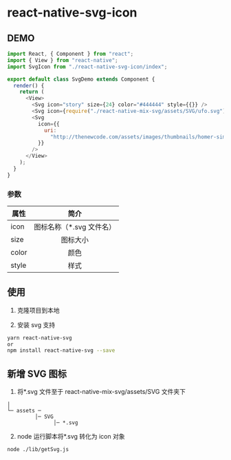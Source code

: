 # react-native-svg-icon

## DEMO

```js
import React, { Component } from "react";
import { View } from "react-native";
import SvgIcon from "./react-native-svg-icon/index";

export default class SvgDemo extends Component {
  render() {
    return (
      <View>
        <Svg icon="story" size={24} color="#444444" style={{}} />
        <Svg icon={require("./react-native-mix-svg/assets/SVG/ufo.svg")} />
        <Svg
          icon={{
            uri:
              "http://thenewcode.com/assets/images/thumbnails/homer-simpson.svg",
          }}
        />
      </View>
    );
  }
}
```

### 参数

| 属性  |           简介            |
| ----- | :-----------------------: |
| icon  | 图标名称（\*.svg 文件名） |
| size  |         图标大小          |
| color |           颜色            |
| style |           样式            |

## 使用

1. 克隆项目到本地

2. 安装 svg 支持

```sh
yarn react-native-svg
or
npm install react-native-svg --save
```

## 新增 SVG 图标

1. 将\*.svg 文件至于 react-native-mix-svg/assets/SVG 文件夹下

```
│
└─ assets ─
         │─ SVG
               │─ *.svg
```

2. node 运行脚本将\*.svg 转化为 icon 对象

```sh
node ./lib/getSvg.js
```
